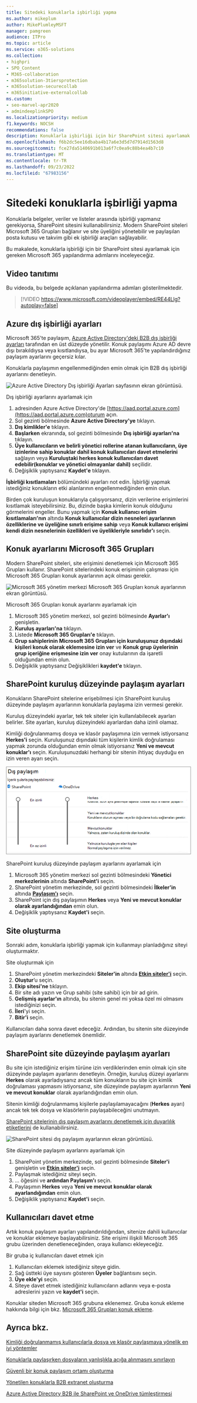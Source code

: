 ```yaml
---
title: Sitedeki konuklarla işbirliği yapma
ms.author: mikeplum
author: MikePlumleyMSFT
manager: pamgreen
audience: ITPro
ms.topic: article
ms.service: o365-solutions
ms.collection:
- highpri
- SPO_Content
- M365-collaboration
- m365solution-3tiersprotection
- m365solution-securecollab
- m365initiative-externalcollab
ms.custom:
- seo-marvel-apr2020
- admindeeplinkSPO
ms.localizationpriority: medium
f1.keywords: NOCSH
recommendations: false
description: Konuklarla işbirliği için bir SharePoint sitesi ayarlamak için gereken Microsoft 365 yapılandırma adımları hakkında bilgi edinin.
ms.openlocfilehash: f6b2dc5ee16dbaba4b17a6e3d5d7d7914d1563d8
ms.sourcegitcommit: fce27da5140691b013a6f7c0ea9c88b4ea4b7c10
ms.translationtype: MT
ms.contentlocale: tr-TR
ms.lasthandoff: 09/23/2022
ms.locfileid: "67983156"
---
```

# <a name="collaborate-with-guests-in-a-site"></a>Sitedeki konuklarla işbirliği yapma

Konuklarla belgeler, veriler ve listeler arasında işbirliği yapmanız gerekiyorsa, SharePoint sitesini kullanabilirsiniz. Modern SharePoint siteleri Microsoft 365 Grupları bağlanır ve site üyeliğini yönetebilir ve paylaşılan posta kutusu ve takvim gibi ek işbirliği araçları sağlayabilir.

Bu makalede, konuklarla işbirliği için bir SharePoint sitesi ayarlamak için gereken Microsoft 365 yapılandırma adımlarını inceleyeceğiz.

## <a name="video-demonstration"></a>Video tanıtımı

Bu videoda, bu belgede açıklanan yapılandırma adımları gösterilmektedir.</br>

> [!VIDEO https://www.microsoft.com/videoplayer/embed/RE44Llg?autoplay=false]

## <a name="azure-external-collaboration-settings"></a>Azure dış işbirliği ayarları

Microsoft 365'te paylaşım, [Azure Active Directory'deki B2B dış işbirliği ayarları](/azure/active-directory/external-identities/delegate-invitations) tarafından en üst düzeyde yönetilir. Konuk paylaşımı Azure AD devre dışı bırakıldıysa veya kısıtlandıysa, bu ayar Microsoft 365'te yapılandırdığınız paylaşım ayarlarını geçersiz kılar.

Konuklarla paylaşımın engellenmediğinden emin olmak için B2B dış işbirliği ayarlarını denetleyin.

![Azure Active Directory Dış işbirliği Ayarları sayfasının ekran görüntüsü.](../media/azure-ad-organizational-relationships-settings.png)

Dış işbirliği ayarlarını ayarlamak için

1. adresinden Azure Active Directory'de [https://aad.portal.azure.com](https://aad.portal.azure.com)oturum açın.
2. Sol gezinti bölmesinde **Azure Active Directory'ye** tıklayın.
3. **Dış kimlikler'e** tıklayın.
4. **Başlarken** ekranında, sol gezinti bölmesinde **Dış işbirliği ayarları'na** tıklayın.
5. **Üye kullanıcıların ve belirli yönetici rollerine atanan kullanıcıların, üye izinlerine sahip konuklar dahil konuk kullanıcıları davet etmelerini** sağlayın veya **Kuruluştaki herkes konuk kullanıcıları davet edebilir(konuklar ve yönetici olmayanlar dahil)** seçilidir.
6. Değişiklik yaptıysanız **Kaydet'e** tıklayın.

**İşbirliği kısıtlamaları** bölümündeki ayarları not edin. İşbirliği yapmak istediğiniz konukların etki alanlarının engellenmediğinden emin olun.

Birden çok kuruluşun konuklarıyla çalışıyorsanız, dizin verilerine erişimlerini kısıtlamak isteyebilirsiniz. Bu, dizinde başka kimlerin konuk olduğunu görmelerini engeller. Bunu yapmak için **Konuk kullanıcı erişim kısıtlamaları'nın** altında **Konuk kullanıcılar dizin nesneleri ayarlarının özelliklerine ve üyeliğine sınırlı erişime sahip** veya **Konuk kullanıcı erişimi kendi dizin nesnelerinin özellikleri ve üyelikleriyle sınırlıdır'ı** seçin.

## <a name="microsoft-365-groups-guest-settings"></a>Konuk ayarlarını Microsoft 365 Grupları

Modern SharePoint siteleri, site erişimini denetlemek için Microsoft 365 Grupları kullanır. SharePoint sitelerindeki konuk erişiminin çalışması için Microsoft 365 Grupları konuk ayarlarının açık olması gerekir.

![Microsoft 365 yönetim merkezi Microsoft 365 Grupları konuk ayarlarının ekran görüntüsü.](../media/office-365-groups-guest-settings.png)

Microsoft 365 Grupları konuk ayarlarını ayarlamak için

1. Microsoft 365 yönetim merkezi, sol gezinti bölmesinde **Ayarlar'ı** genişletin.
2. **Kuruluş ayarları'na** tıklayın.
3. Listede **Microsoft 365 Grupları'e** tıklayın.
4. **Grup sahiplerinin Microsoft 365 Grupları için kuruluşunuz dışındaki kişileri konuk olarak eklemesine izin ver** ve **Konuk grup üyelerinin grup içeriğine erişmesine izin ver** onay kutularının da işaretli olduğundan emin olun.
5. Değişiklik yaptıysanız Değişiklikleri **kaydet'e** tıklayın.

## <a name="sharepoint-organization-level-sharing-settings"></a>SharePoint kuruluş düzeyinde paylaşım ayarları

Konukların SharePoint sitelerine erişebilmesi için SharePoint kuruluş düzeyinde paylaşım ayarlarının konuklarla paylaşıma izin vermesi gerekir.

Kuruluş düzeyindeki ayarlar, tek tek siteler için kullanılabilecek ayarları belirler. Site ayarları, kuruluş düzeyindeki ayarlardan daha izinli olamaz.

Kimliği doğrulanmamış dosya ve klasör paylaşımına izin vermek istiyorsanız **Herkes'i** seçin. Kuruluşunuz dışındaki tüm kişilerin kimlik doğrulaması yapmak zorunda olduğundan emin olmak istiyorsanız **Yeni ve mevcut konuklar'ı** seçin. Kuruluşunuzdaki herhangi bir sitenin ihtiyaç duyduğu en izin veren ayarı seçin.

![SharePoint kuruluş düzeyinde paylaşım ayarlarının ekran görüntüsü.](../media/sharepoint-organization-external-sharing-controls.png)


SharePoint kuruluş düzeyinde paylaşım ayarlarını ayarlamak için

1. Microsoft 365 yönetim merkezi sol gezinti bölmesindeki **Yönetici merkezlerinin** altında **SharePoint'i** seçin.
2. SharePoint yönetim merkezinde, sol gezinti bölmesindeki **İlkeler'in** altında <a href="https://go.microsoft.com/fwlink/?linkid=2185222" target="_blank">**Paylaşım'ı**</a> seçin.
3. SharePoint için dış paylaşımın **Herkes** veya **Yeni ve mevcut konuklar olarak ayarlandığından** emin olun.
4. Değişiklik yaptıysanız **Kaydet'i** seçin.

## <a name="create-a-site"></a>Site oluşturma

Sonraki adım, konuklarla işbirliği yapmak için kullanmayı planladığınız siteyi oluşturmaktır.

Site oluşturmak için
1. SharePoint yönetim merkezindeki **Siteler'in** altında <a href="https://go.microsoft.com/fwlink/?linkid=2185220" target="_blank">**Etkin siteler'i**</a> seçin.
2. **Oluştur**’u seçin.
3. **Ekip sitesi'ne** tıklayın.
4. Bir site adı yazın ve Grup sahibi (site sahibi) için bir ad girin.
5. **Gelişmiş ayarlar'ın** altında, bu sitenin genel mi yoksa özel mi olmasını istediğinizi seçin.
6. **İleri**'yi seçin.
7. **Bitir'i** seçin.

Kullanıcıları daha sonra davet edeceğiz. Ardından, bu sitenin site düzeyinde paylaşım ayarlarını denetlemek önemlidir.

## <a name="sharepoint-site-level-sharing-settings"></a>SharePoint site düzeyinde paylaşım ayarları

Bu site için istediğiniz erişim türüne izin verdiklerinden emin olmak için site düzeyinde paylaşım ayarlarını denetleyin. Örneğin, kuruluş düzeyi ayarlarını **Herkes** olarak ayarladıysanız ancak tüm konukların bu site için kimlik doğrulaması yapmasını istiyorsanız, site düzeyinde paylaşım ayarlarının **Yeni ve mevcut konuklar** olarak ayarlandığından emin olun.

Sitenin kimliği doğrulanmamış kişilerle paylaşılamayacağını (**Herkes** ayarı) ancak tek tek dosya ve klasörlerin paylaşabileceğini unutmayın.

[SharePoint sitelerinin dış paylaşım ayarlarını denetlemek için duyarlılık etiketlerini](../compliance/sensitivity-labels-teams-groups-sites.md) de kullanabilirsiniz.

![SharePoint sitesi dış paylaşım ayarlarının ekran görüntüsü.](../media/sharepoint-site-external-sharing-settings.png)

Site düzeyinde paylaşım ayarlarını ayarlamak için
1. SharePoint yönetim merkezinde, sol gezinti bölmesinde **Siteler'i** genişletin ve <a href="https://go.microsoft.com/fwlink/?linkid=2185220" target="_blank">**Etkin siteler'i**</a> seçin.
2. Paylaşmak istediğiniz siteyi seçin.
3. ... öğesini ve **ardından Paylaşım'ı** seçin.
4. Paylaşımın **Herkes** veya **Yeni ve mevcut konuklar olarak ayarlandığından** emin olun.
5. Değişiklik yaptıysanız **Kaydet'i** seçin.

## <a name="invite-users"></a>Kullanıcıları davet etme

Artık konuk paylaşım ayarları yapılandırıldığından, sitenize dahili kullanıcılar ve konuklar eklemeye başlayabilirsiniz. Site erişimi ilişkili Microsoft 365 grubu üzerinden denetleneceğinden, oraya kullanıcı ekleyeceğiz.

Bir gruba iç kullanıcıları davet etmek için

1. Kullanıcıları eklemek istediğiniz siteye gidin.
2. Sağ üstteki üye sayısını gösteren **Üyeler** bağlantısını seçin.
3. **Üye ekle'yi** seçin.
4. Siteye davet etmek istediğiniz kullanıcıların adlarını veya e-posta adreslerini yazın ve **kaydet'i** seçin.

Konuklar siteden Microsoft 365 grubuna eklenemez. Gruba konuk ekleme hakkında bilgi için bkz. [Microsoft 365 Grupları konuk ekleme](https://support.microsoft.com/office/bfc7a840-868f-4fd6-a390-f347bf51aff6).

## <a name="see-also"></a>Ayrıca bkz.

[Kimliği doğrulanmamış kullanıcılarla dosya ve klasör paylaşmaya yönelik en iyi yöntemler](best-practices-anonymous-sharing.md)

[Konuklarla paylaşırken dosyaların yanlışlıkla açığa alınmasını sınırlayın](share-limit-accidental-exposure.md)

[Güvenli bir konuk paylaşım ortamı oluşturma](create-secure-guest-sharing-environment.md)

[Yönetilen konuklarla B2B extranet oluşturma](b2b-extranet.md)

[Azure Active Directory B2B ile SharePoint ve OneDrive tümleştirmesi](/sharepoint/sharepoint-azureb2b-integration-preview)
